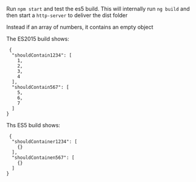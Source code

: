 Run `npm start` and test the es5 build. This will internally run `ng build` and then start a `http-server` to deliver the dist folder 



Instead if an array of numbers, it contains an empty object


The ES2015 build shows: 
```
 {
  "shouldContain1234": [
    1,
    2,
    3,
    4
  ],
  "shouldContain567": [
    5,
    6,
    7
  ]
} 
```

Ths ES5 build shows: 
```
 {
  "shouldContainer1234": [
    {}
  ],
  "shouldContainen567": [
    {}
  ]
} 
```
